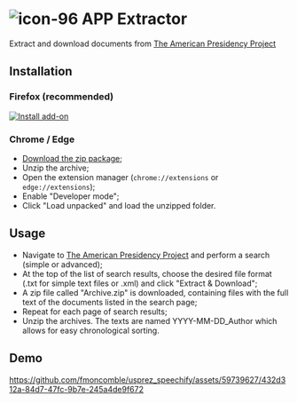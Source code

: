 # ![icon-96](https://github.com/fmoncomble/usprez_speechify/assets/59739627/45a9303a-6e78-4ae5-b99e-4034e0341eb8) APP Extractor

Extract and download documents from [The American Presidency Project](https://www.presidency.ucsb.edu/)


## Installation
### Firefox (recommended)
[![Install add-on](https://user-images.githubusercontent.com/59739627/266694762-be8788da-7b26-4eb8-bee4-cb73cb32293d.png)](https://github.com/fmoncomble/APP_extractor/releases/latest/download/APP_extractor_firefox.xpi)
### Chrome / Edge
- [Download the zip package](https://github.com/fmoncomble/APP_extractor/releases/latest/download/APP_extractor_chrome.zip);
- Unzip the archive;
- Open the extension manager (`chrome://extensions` or `edge://extensions`);
- Enable "Developer mode";
- Click "Load unpacked" and load the unzipped folder.

## Usage
- Navigate to <a href="https://www.presidency.ucsb.edu/" target="_blank">The American Presidency Project</a> and perform a search (simple or advanced);
- At the top of the list of search results, choose the desired file format (.txt for simple text files or .xml) and click "Extract & Download";
- A zip file called "Archive.zip" is downloaded, containing files with the full text of the documents listed in the search page;
- Repeat for each page of search results;
- Unzip the archives. The texts are named YYYY-MM-DD_Author which allows for easy chronological sorting.

## Demo
https://github.com/fmoncomble/usprez_speechify/assets/59739627/432d312a-84d7-47fc-9b7e-245a4de9f672


